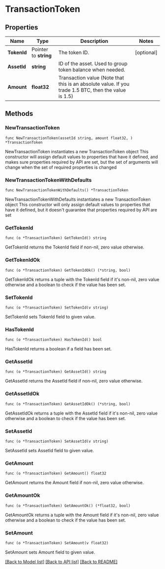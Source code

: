 # TransactionToken

## Properties

Name | Type | Description | Notes
------------ | ------------- | ------------- | -------------
**TokenId** | Pointer to **string** | The token ID. | [optional] 
**AssetId** | **string** | ID of the asset. Used to group token balance when needed. | 
**Amount** | **float32** | Transaction value (Note that this is an absolute value. If you trade 1.5 BTC, then the value is 1.5)  | 

## Methods

### NewTransactionToken

`func NewTransactionToken(assetId string, amount float32, ) *TransactionToken`

NewTransactionToken instantiates a new TransactionToken object
This constructor will assign default values to properties that have it defined,
and makes sure properties required by API are set, but the set of arguments
will change when the set of required properties is changed

### NewTransactionTokenWithDefaults

`func NewTransactionTokenWithDefaults() *TransactionToken`

NewTransactionTokenWithDefaults instantiates a new TransactionToken object
This constructor will only assign default values to properties that have it defined,
but it doesn't guarantee that properties required by API are set

### GetTokenId

`func (o *TransactionToken) GetTokenId() string`

GetTokenId returns the TokenId field if non-nil, zero value otherwise.

### GetTokenIdOk

`func (o *TransactionToken) GetTokenIdOk() (*string, bool)`

GetTokenIdOk returns a tuple with the TokenId field if it's non-nil, zero value otherwise
and a boolean to check if the value has been set.

### SetTokenId

`func (o *TransactionToken) SetTokenId(v string)`

SetTokenId sets TokenId field to given value.

### HasTokenId

`func (o *TransactionToken) HasTokenId() bool`

HasTokenId returns a boolean if a field has been set.

### GetAssetId

`func (o *TransactionToken) GetAssetId() string`

GetAssetId returns the AssetId field if non-nil, zero value otherwise.

### GetAssetIdOk

`func (o *TransactionToken) GetAssetIdOk() (*string, bool)`

GetAssetIdOk returns a tuple with the AssetId field if it's non-nil, zero value otherwise
and a boolean to check if the value has been set.

### SetAssetId

`func (o *TransactionToken) SetAssetId(v string)`

SetAssetId sets AssetId field to given value.


### GetAmount

`func (o *TransactionToken) GetAmount() float32`

GetAmount returns the Amount field if non-nil, zero value otherwise.

### GetAmountOk

`func (o *TransactionToken) GetAmountOk() (*float32, bool)`

GetAmountOk returns a tuple with the Amount field if it's non-nil, zero value otherwise
and a boolean to check if the value has been set.

### SetAmount

`func (o *TransactionToken) SetAmount(v float32)`

SetAmount sets Amount field to given value.



[[Back to Model list]](../README.md#documentation-for-models) [[Back to API list]](../README.md#documentation-for-api-endpoints) [[Back to README]](../README.md)


